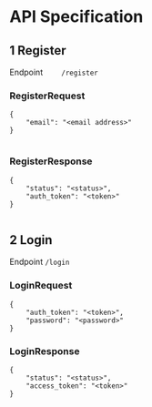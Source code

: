 # API Specification

## 1 Register

Endpoint ```	/register```

### RegisterRequest

```
{
	"email": "<email address>"
}
	
```

### RegisterResponse
```
{
	"status": "<status>",
	"auth_token": "<token>"
}
	
```



## 2 Login

Endpoint ```/login```

### LoginRequest
```
{
	"auth_token": "<token>",
	"password": "<password>"	
}
```

### LoginResponse
```
{
	"status": "<status>",
	"access_token": "<token>"
}
```
